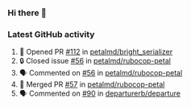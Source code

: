 ### Hi there 👋


### Latest GitHub activity
<!--START_SECTION:activity-->
1. 💪 Opened PR [#112](https://github.com/petalmd/bright_serializer/pull/112) in [petalmd/bright_serializer](https://github.com/petalmd/bright_serializer)
2. 🔒 Closed issue [#56](https://github.com/petalmd/rubocop-petal/issues/56) in [petalmd/rubocop-petal](https://github.com/petalmd/rubocop-petal)
3. 🗣 Commented on [#56](https://github.com/petalmd/rubocop-petal/issues/56#issuecomment-1602636607) in [petalmd/rubocop-petal](https://github.com/petalmd/rubocop-petal)
4. 🎉 Merged PR [#57](https://github.com/petalmd/rubocop-petal/pull/57) in [petalmd/rubocop-petal](https://github.com/petalmd/rubocop-petal)
5. 🗣 Commented on [#90](https://github.com/departurerb/departure/pull/90#issuecomment-1602529001) in [departurerb/departure](https://github.com/departurerb/departure)
<!--END_SECTION:activity-->

<!--
**Bhacaz/bhacaz** is a ✨ _special_ ✨ repository because its `README.md` (this file) appears on your GitHub profile.

Here are some ideas to get you started:

- 🔭 I’m currently working on ...
- 🌱 I’m currently learning ...
- 👯 I’m looking to collaborate on ...
- 🤔 I’m looking for help with ...
- 💬 Ask me about ...
- 📫 How to reach me: ...
- 😄 Pronouns: ...
- ⚡ Fun fact: ...
-->
